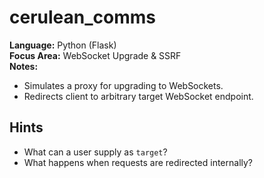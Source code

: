# cerulean_comms

**Language:** Python (Flask)  
**Focus Area:** WebSocket Upgrade & SSRF  
**Notes:**  
- Simulates a proxy for upgrading to WebSockets.  
- Redirects client to arbitrary target WebSocket endpoint.

## Hints
- What can a user supply as `target`?
- What happens when requests are redirected internally?
